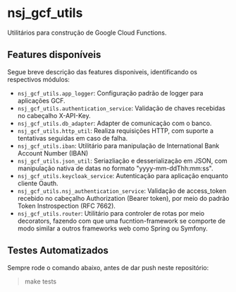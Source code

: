 # nsj_gcf_utils
Utilitários para construção de Google Cloud Functions.

## Features disponíveis

Segue breve descrição das features disponiveis, identificando os respectivos módulos:

* ```nsj_gcf_utils.app_logger```: Configuração padrão de logger para aplicações GCF.
* ```nsj_gcf_utils.authentication_service```: Validação de chaves recebidas no cabeçalho X-API-Key.
* ```nsj_gcf_utils.db_adapter```: Adapter de comunicação com o banco.
* ```nsj_gcf_utils.http_util```: Realiza requisições HTTP, com suporte a tentativas seguidas em caso de falha.
* ```nsj_gcf_utils.iban```: Utilitário para manipulação de International Bank Account Number (IBAN)
* ```nsj_gcf_utils.json_util```: Seriazliação e desserialização em JSON, com manipulação nativa de datas no formato "yyyy-mm-ddThh:mm:ss".
* ```nsj_gcf_utils.keycloak_service```: Autenticação para aplicação enquanto cliente Oauth.
* ```nsj_gcf_utils.nsj_authentication_service```: Validação de access_token recebido no cabeçalho Authorization (Bearer token), por meio do padrão Token Instrospection (RFC 7662).
* ```nsj_gcf_utils.router```: Utilitário para controler de rotas por meio decorators, fazendo com que uma fucntion-framework se comporte de modo similar a outros frameworks web como Spring ou Symfony.

## Testes Automatizados

Sempre rode o comando abaixo, antes de dar push neste repositório:

> make tests

